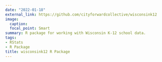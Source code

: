 ```yaml
---
date: "2022-01-18"
external_link: https://github.com/cityforwardcollective/wisconsink12
image:
  caption: 
  focal_point: Smart
summary: R package for working with Wisconsin K-12 school data.
tags:
- RStats
- R Package
title: wisconsink12 R Package
---
```

